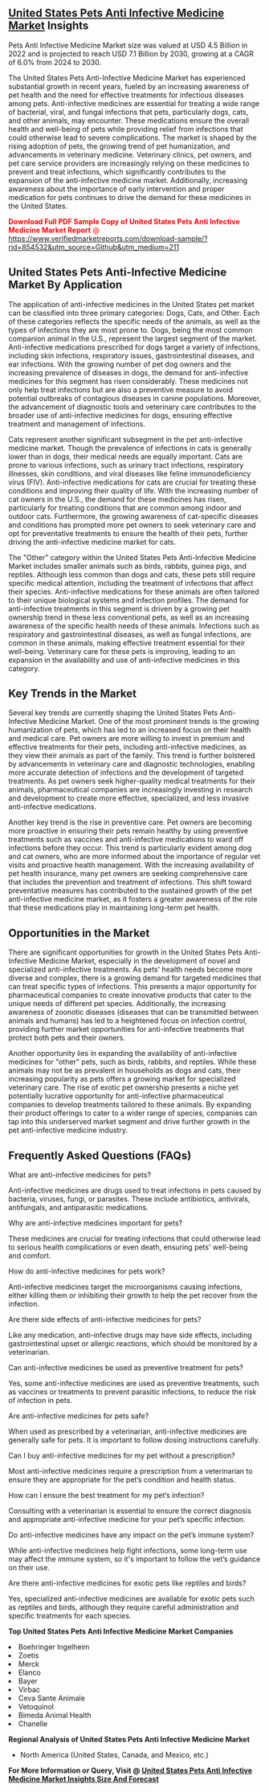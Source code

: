 <h2><a href="https://www.verifiedmarketreports.com/download-sample/?rid=854532&amp;utm_source=Github&amp;utm_medium=211" target="_blank">United States Pets Anti Infective Medicine Market</a> Insights</h2><p>Pets Anti Infective Medicine Market size was valued at USD 4.5 Billion in 2022 and is projected to reach USD 7.1 Billion by 2030, growing at a CAGR of 6.0% from 2024 to 2030.</p><p><p>The United States Pets Anti-Infective Medicine Market has experienced substantial growth in recent years, fueled by an increasing awareness of pet health and the need for effective treatments for infectious diseases among pets. Anti-infective medicines are essential for treating a wide range of bacterial, viral, and fungal infections that pets, particularly dogs, cats, and other animals, may encounter. These medications ensure the overall health and well-being of pets while providing relief from infections that could otherwise lead to severe complications. The market is shaped by the rising adoption of pets, the growing trend of pet humanization, and advancements in veterinary medicine. Veterinary clinics, pet owners, and pet care service providers are increasingly relying on these medicines to prevent and treat infections, which significantly contributes to the expansion of the anti-infective medicine market. Additionally, increasing awareness about the importance of early intervention and proper medication for pets continues to drive the demand for these medicines in the United States.<p><span class=""><span style="color: #ff0000;"><strong>Download Full PDF Sample Copy of United States Pets Anti Infective Medicine Market Report</strong> @ </span><a href="https://www.verifiedmarketreports.com/download-sample/?rid=854532&amp;utm_source=Github&amp;utm_medium=211" target="_blank">https://www.verifiedmarketreports.com/download-sample/?rid=854532&amp;utm_source=Github&amp;utm_medium=211</a></span></p></p><h2>United States Pets Anti-Infective Medicine Market By Application</h2><p>The application of anti-infective medicines in the United States pet market can be classified into three primary categories: Dogs, Cats, and Other. Each of these categories reflects the specific needs of the animals, as well as the types of infections they are most prone to. Dogs, being the most common companion animal in the U.S., represent the largest segment of the market. Anti-infective medications prescribed for dogs target a variety of infections, including skin infections, respiratory issues, gastrointestinal diseases, and ear infections. With the growing number of pet dog owners and the increasing prevalence of diseases in dogs, the demand for anti-infective medicines for this segment has risen considerably. These medicines not only help treat infections but are also a preventive measure to avoid potential outbreaks of contagious diseases in canine populations. Moreover, the advancement of diagnostic tools and veterinary care contributes to the broader use of anti-infective medicines for dogs, ensuring effective treatment and management of infections.<p>Cats represent another significant subsegment in the pet anti-infective medicine market. Though the prevalence of infections in cats is generally lower than in dogs, their medical needs are equally important. Cats are prone to various infections, such as urinary tract infections, respiratory illnesses, skin conditions, and viral diseases like feline immunodeficiency virus (FIV). Anti-infective medications for cats are crucial for treating these conditions and improving their quality of life. With the increasing number of cat owners in the U.S., the demand for these medicines has risen, particularly for treating conditions that are common among indoor and outdoor cats. Furthermore, the growing awareness of cat-specific diseases and conditions has prompted more pet owners to seek veterinary care and opt for preventative treatments to ensure the health of their pets, further driving the anti-infective medicine market for cats.<p>The "Other" category within the United States Pets Anti-Infective Medicine Market includes smaller animals such as birds, rabbits, guinea pigs, and reptiles. Although less common than dogs and cats, these pets still require specific medical attention, including the treatment of infections that affect their species. Anti-infective medications for these animals are often tailored to their unique biological systems and infection profiles. The demand for anti-infective treatments in this segment is driven by a growing pet ownership trend in these less conventional pets, as well as an increasing awareness of the specific health needs of these animals. Infections such as respiratory and gastrointestinal diseases, as well as fungal infections, are common in these animals, making effective treatment essential for their well-being. Veterinary care for these pets is improving, leading to an expansion in the availability and use of anti-infective medicines in this category.<h2>Key Trends in the Market</h2><p>Several key trends are currently shaping the United States Pets Anti-Infective Medicine Market. One of the most prominent trends is the growing humanization of pets, which has led to an increased focus on their health and medical care. Pet owners are more willing to invest in premium and effective treatments for their pets, including anti-infective medicines, as they view their animals as part of the family. This trend is further bolstered by advancements in veterinary care and diagnostic technologies, enabling more accurate detection of infections and the development of targeted treatments. As pet owners seek higher-quality medical treatments for their animals, pharmaceutical companies are increasingly investing in research and development to create more effective, specialized, and less invasive anti-infective medications.<p>Another key trend is the rise in preventive care. Pet owners are becoming more proactive in ensuring their pets remain healthy by using preventive treatments such as vaccines and anti-infective medications to ward off infections before they occur. This trend is particularly evident among dog and cat owners, who are more informed about the importance of regular vet visits and proactive health management. With the increasing availability of pet health insurance, many pet owners are seeking comprehensive care that includes the prevention and treatment of infections. This shift toward preventative measures has contributed to the sustained growth of the pet anti-infective medicine market, as it fosters a greater awareness of the role that these medications play in maintaining long-term pet health.<h2>Opportunities in the Market</h2><p>There are significant opportunities for growth in the United States Pets Anti-Infective Medicine Market, especially in the development of novel and specialized anti-infective treatments. As pets' health needs become more diverse and complex, there is a growing demand for targeted medicines that can treat specific types of infections. This presents a major opportunity for pharmaceutical companies to create innovative products that cater to the unique needs of different pet species. Additionally, the increasing awareness of zoonotic diseases (diseases that can be transmitted between animals and humans) has led to a heightened focus on infection control, providing further market opportunities for anti-infective treatments that protect both pets and their owners.<p>Another opportunity lies in expanding the availability of anti-infective medicines for "other" pets, such as birds, rabbits, and reptiles. While these animals may not be as prevalent in households as dogs and cats, their increasing popularity as pets offers a growing market for specialized veterinary care. The rise of exotic pet ownership presents a niche yet potentially lucrative opportunity for anti-infective pharmaceutical companies to develop treatments tailored to these animals. By expanding their product offerings to cater to a wider range of species, companies can tap into this underserved market segment and drive further growth in the pet anti-infective medicine industry.<h2>Frequently Asked Questions (FAQs)</h2><p>What are anti-infective medicines for pets?</p><p>Anti-infective medicines are drugs used to treat infections in pets caused by bacteria, viruses, fungi, or parasites. These include antibiotics, antivirals, antifungals, and antiparasitic medications.</p><p>Why are anti-infective medicines important for pets?</p><p>These medicines are crucial for treating infections that could otherwise lead to serious health complications or even death, ensuring pets' well-being and comfort.</p><p>How do anti-infective medicines for pets work?</p><p>Anti-infective medicines target the microorganisms causing infections, either killing them or inhibiting their growth to help the pet recover from the infection.</p><p>Are there side effects of anti-infective medicines for pets?</p><p>Like any medication, anti-infective drugs may have side effects, including gastrointestinal upset or allergic reactions, which should be monitored by a veterinarian.</p><p>Can anti-infective medicines be used as preventive treatment for pets?</p><p>Yes, some anti-infective medicines are used as preventive treatments, such as vaccines or treatments to prevent parasitic infections, to reduce the risk of infection in pets.</p><p>Are anti-infective medicines for pets safe?</p><p>When used as prescribed by a veterinarian, anti-infective medicines are generally safe for pets. It is important to follow dosing instructions carefully.</p><p>Can I buy anti-infective medicines for my pet without a prescription?</p><p>Most anti-infective medicines require a prescription from a veterinarian to ensure they are appropriate for the pet’s condition and health status.</p><p>How can I ensure the best treatment for my pet’s infection?</p><p>Consulting with a veterinarian is essential to ensure the correct diagnosis and appropriate anti-infective medicine for your pet’s specific infection.</p><p>Do anti-infective medicines have any impact on the pet’s immune system?</p><p>While anti-infective medicines help fight infections, some long-term use may affect the immune system, so it's important to follow the vet’s guidance on their use.</p><p>Are there anti-infective medicines for exotic pets like reptiles and birds?</p><p>Yes, specialized anti-infective medicines are available for exotic pets such as reptiles and birds, although they require careful administration and specific treatments for each species.</p></p><p><strong>Top United States Pets Anti Infective Medicine Market Companies</strong></p><div data-test-id=""><p><li>Boehringer Ingelheim</li><li> Zoetis</li><li> Merck</li><li> Elanco</li><li> Bayer</li><li> Virbac</li><li> Ceva Sante Animale</li><li> Vetoquinol</li><li> Bimeda Animal Health</li><li> Chanelle</li></p><div><strong>Regional Analysis of&nbsp;United States Pets Anti Infective Medicine Market</strong></div><ul><li dir="ltr"><p dir="ltr">North America&nbsp;(United States, Canada, and Mexico, etc.)</p></li></ul><p><strong>For More Information or Query, Visit @&nbsp;</strong><strong><a href="https://www.verifiedmarketreports.com/product/pets-anti-infective-medicine-market/?utm_source=Github&amp;utm_medium=211" target="_blank">United States Pets Anti Infective Medicine Market Insights Size And Forecast</a></strong></p></div>
